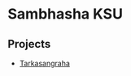 # Sambhasha KSU

## Projects

- [Tarkasangraha](https://sambhasha-ksu.github.io/projects/tarkasangraha-tree/index.html)
